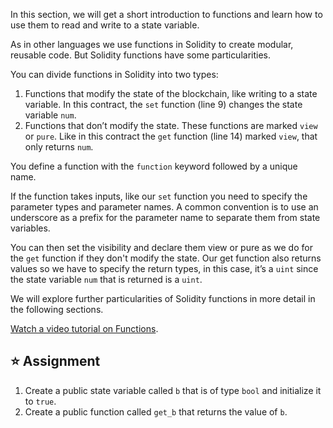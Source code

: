 In this section, we will get a short introduction to functions and learn how to use them to read and write to a state variable.

As in other languages we use functions in Solidity to create modular, reusable code. But Solidity functions have some particularities. 

You can divide functions in Solidity into two types:
1. Functions that modify the state of the blockchain, like writing to a state variable. In this contract, the `set` function (line 9) changes the state variable `num`.
2. Functions that don’t modify the state. These functions are marked `view` or `pure`. Like in this contract the `get` function (line 14) marked `view`, that only returns `num`.

You define a function with the `function` keyword followed by a unique name. 

If the function takes inputs, like our `set` function you need to specify the parameter types and parameter names. A common convention is to use an underscore as a prefix for the parameter name to separate them from state variables.

You can then set the visibility and declare them view or pure as we do for the `get` function if they don't modify the state. Our get function also returns values so we have to specify the return types, in this case, it’s a `uint` since the state variable `num` that is returned is a `uint`. 

We will explore further particularities of Solidity functions in more detail in the following sections.

<a href="https://www.youtube.com/watch?v=Mm6834AAY00" target="_blank">Watch a video tutorial on Functions</a>.

## ⭐️ Assignment
1. Create a public state variable called `b` that is of type `bool` and initialize it to `true`.
2. Create a public function called `get_b` that returns the value of `b`.